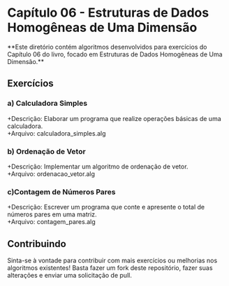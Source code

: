 
<h1>Capítulo 06 - Estruturas de Dados Homogêneas de Uma Dimensão</h1>
**Este diretório contém algoritmos desenvolvidos para exercícios do Capítulo 06 do livro, focado em Estruturas de Dados Homogêneas de Uma Dimensão.**

<h2>Exercícios</h2>

<h3>a) Calculadora Simples</h3>
+Descrição: Elaborar um programa que realize operações básicas de uma calculadora.<br>
+Arquivo: calculadora_simples.alg<br>
<h3>b) Ordenação de Vetor</h3>
+Descrição: Implementar um algoritmo de ordenação de vetor.<br>
+Arquivo: ordenacao_vetor.alg<br>
<h3>c)Contagem de Números Pares</h3> 
+Descrição: Escrever um programa que conte e apresente o total de números pares em uma matriz.<br>
+Arquivo: contagem_pares.alg<br>

<h2>Contribuindo</h2>
Sinta-se à vontade para contribuir com mais exercícios ou melhorias nos algoritmos existentes! Basta fazer um fork deste repositório, fazer suas alterações e enviar uma solicitação de pull.
